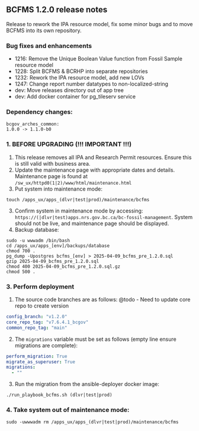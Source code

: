 BCFMS 1.2.0 release notes
------------------------
Release to rework the IPA resource model, fix some minor bugs and to move BCFMS into its own repository.

### Bug fixes and enhancements
- 1216: Remove the Unique Boolean Value function from Fossil Sample resource model
- 1228: Split BCFMS & BCRHP into separate repositories
- 1232: Rework the IPA resource model, add new LOVs
- 1247: Change report number datatypes to non-localized-string
- dev: Move releases directory out of app tree
- dev: Add docker container for pg_tileserv service


### Dependency changes:
```
bcgov_arches_common:
1.0.0 -> 1.1.0-b0
```


### 1. BEFORE UPGRADING (!!! IMPORTANT !!!)
1. This release removes all IPA and Research Permit resources. Ensure this is still valid with business area.
1. Update the maintenance page with appropriate dates and details. Maintenance page is found at `/sw_ux/httpd0(1|2)/www/html/maintenance.html`
2. Put system into maintenance mode:
```shell
touch /apps_ux/apps_(dlvr|test|prod)/maintenance/bcfms
```
3. Confirm system in maintenance mode by accessing:
   `https://(|dlvr|test)apps.nrs.gov.bc.ca/bc-fossil-management`. System should not be live, and maintenance page should be displayed.
4. Backup database:
```shell
sudo -u wwwadm /bin/bash
cd /apps_ux/apps_[env]/backups/database
chmod 700 .
pg_dump -Upostgres bcfms_[env] > 2025-04-09_bcfms_pre_1.2.0.sql
gzip 2025-04-09_bcfms_pre_1.2.0.sql
chmod 400 2025-04-09_bcfms_pre_1.2.0.sql.gz
chmod 500 .
```

### 3. Perform deployment
1. The source code branches are as follows:
@todo - Need to update core repo to create version
```yaml
config_branch: "v1.2.0"
core_repo_tag: "v7.6.4.1_bcgov" 
common_repo_tag: "main"
```

2. The `migrations` variable must be set as follows (empty line ensure migrations are complete):
```yaml
perform_migration: True
migrate_as_superuser: True
migrations:
  - ""
```

3. Run the migration from the ansible-deployer docker image:
```shell
./run_playbook_bcfms.sh (dlvr|test|prod)
```

### 4. Take system out of maintenance mode:
```shell
sudo -uwwwadm rm /apps_ux/apps_(dlvr|test|prod)/maintenance/bcfms
```
